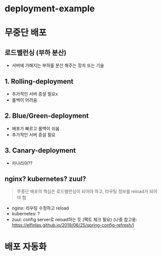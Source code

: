 # deployment-example

# 무중단 배포
## 로드밸런싱 (부하 분산)
- 서버에 가해지는 부하를 분산 해주는 장치 또는 기술

## 1. Rolling-deployment
- 추가적인 서버 증설 필요x
- 롤백이 어려움
## 2. Blue/Green-deployment
- 배포가 빠르고 롤백이 쉬움
- 추가적인 서버 증설 필요
## 3. Canary-deployment
- 카나리아??

## nginx? kubernetes? zuul?
> 무중단 배포의 핵심은 로드밸런싱이 되어야 하고, 라우팅 정보를 reload가 되어야 함

- nginx: 라우팅 수정하고 reload
- kubernetes: ?
- zuul: config server로 reload하는 듯 (팩트 체크 필요) (나중 참고용: https://elfinlas.github.io/2019/06/25/spring-config-refresh/)

# 배포 자동화
